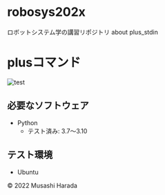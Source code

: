 # robosys202x
ロボットシステム学の講習リポジトリ
about plus_stdin

# plusコマンド
![test](https://github.com/musashiharada/robosys202x/actions/workflows/test.yml/badge.svg)


## 必要なソフトウェア
* Python
  * テスト済み: 3.7〜3.10

## テスト環境
* Ubuntu

© 2022 Musashi Harada
